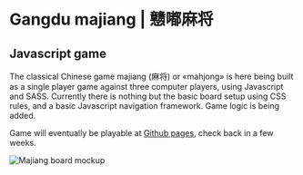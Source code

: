 # Gangdu majiang | 戆嘟麻将

## Javascript game

The classical Chinese game majiang (麻将) or «mahjong» is here being built as a single player game against three computer players, using Javascript and SASS. Currently there is nothing but the basic board setup using CSS rules, and a basic Javascript navigation framework. Game logic is being added.

Game will eventually be playable at [Github pages](https://dougherty-dev.github.io/Majiang/#table), check back in a few weeks.

![Majiang board mockup](https://raw.githubusercontent.com/dougherty-dev/Majiang/refs/heads/main/readme/majiang.avif)

